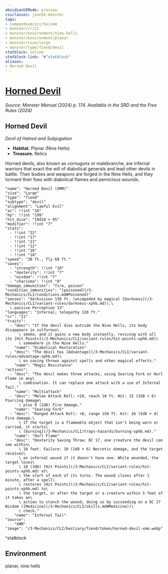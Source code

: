 ```yaml
---
obsidianUIMode: preview
cssclasses: json5e-monster
tags:
- compendium/src/5e/xmm
- monster/cr/11
- monster/environment/nine-hells
- monster/environment/planar
- monster/size/large
- monster/type/fiend/devil
statblock: inline
statblock-link: "#^statblock"
aliases:
- Horned Devil
---
```

# [Horned Devil](3-Mechanics\CLI\bestiary\fiend/horned-devil-xmm.md)
*Source: Monster Manual (2024) p. 174. Available in the <span title='Systems Reference Document (5.2)'>SRD</span> and the Free Rules (2024)*  

## Horned Devil

*Devil of Hatred and Subjugation*

- **Habitat.** Planar (Nine Hells)  
- **Treasure.** Relics  

Horned devils, also known as cornugons or malebranche, are infernal warriors that exact the will of diabolical generals and lead other devils in battle. Their bodies and weapons are forged in the Nine Hells, and they torment their foes with diabolical flames and pernicious wounds.

```statblock
"name": "Horned Devil (XMM)"
"size": "Large"
"type": "fiend"
"subtype": "devil"
"alignment": "Lawful Evil"
"ac": !!int "18"
"hp": !!int "199"
"hit_dice": "19d10 + 95"
"modifier": !!int "7"
"stats":
  - !!int "22"
  - !!int "17"
  - !!int "21"
  - !!int "12"
  - !!int "16"
  - !!int "18"
"speed": "30 ft., fly 60 ft."
"saves":
  - "strength": !!int "10"
  - "dexterity": !!int "7"
  - "wisdom": !!int "7"
  - "charisma": !!int "8"
"damage_immunities": "fire, poison"
"condition_immunities": "[poisoned](/3-Mechanics/CLI/conditions.md#Poisoned)"
"senses": "darkvision 150 ft. (unimpeded by magical [Darkness](/3-Mechanics/CLI/variant-rules/darkness-xphb.md)),\
  \ passive Perception 13"
"languages": "Infernal; telepathy 120 ft."
"cr": "11"
"traits":
  - "desc": "If the devil dies outside the Nine Hells, its body disappears in sulfurous\
      \ smoke, and it gains a new body instantly, reviving with all its [Hit Points](/3-Mechanics/CLI/variant-rules/hit-points-xphb.md)\
      \ somewhere in the Nine Hells."
    "name": "Diabolical Restoration"
  - "desc": "The devil has [Advantage](/3-Mechanics/CLI/variant-rules/advantage-xphb.md)\
      \ on saving throws against spells and other magical effects."
    "name": "Magic Resistance"
"actions":
  - "desc": "The devil makes three attacks, using Searing Fork or Hurl Flame in any\
      \ combination. It can replace one attack with a use of Infernal Tail."
    "name": "Multiattack"
  - "desc": "Melee Attack Roll: +10, reach 10 ft. Hit: 15 (2d8 + 6) Piercing damage\
      \ plus 9 (2d8) Fire damage."
    "name": "Searing Fork"
  - "desc": "Ranged Attack Roll: +8, range 150 ft. Hit: 26 (5d8 + 4) Fire damage.\
      \ If the target is a flammable object that isn't being worn or carried, it starts\
      \ [burning](/3-Mechanics/CLI/traps-hazards/burning-xphb.md)."
    "name": "Hurl Flame"
  - "desc": "Dexterity Saving Throw: DC 17, one creature the devil can see within\
      \ 10 feet. Failure: 10 (1d8 + 6) Necrotic damage, and the target receives\
      \ an infernal wound if it doesn't have one. While wounded, the target loses\
      \ 10 (3d6) [Hit Points](/3-Mechanics/CLI/variant-rules/hit-points-xphb.md) at\
      \ the start of each of its turns. The wound closes after 1 minute, after a spell\
      \ restores [Hit Points](/3-Mechanics/CLI/variant-rules/hit-points-xphb.md) to\
      \ the target, or after the target or a creature within 5 feet of it takes an\
      \ action to stanch the wound, doing so by succeeding on a DC 17 Wisdom ([Medicine](/3-Mechanics/CLI/skills.md#Medicine))\
      \ check."
    "name": "Infernal Tail"
"source":
  - "XMM"
"image": "/3-Mechanics/CLI/bestiary/fiend/token/horned-devil-xmm.webp"
```
^statblock

## Environment

planar, nine hells